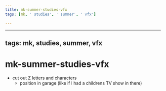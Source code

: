 ```yaml
---
title: mk-summer-studies-vfx
tags: [mk, ' studies', ' summer', ' vfx']

---
```


---
tags: mk, studies, summer, vfx
---

# mk-summer-studies-vfx


- cut out Z letters and characters
    - position in garage (like if I had a childrens TV show in there)